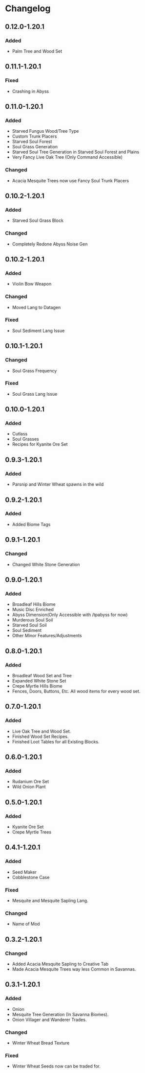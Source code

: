 # Changelog

## 0.12.0-1.20.1

### Added

- Palm Tree and Wood Set

## 0.11.1-1.20.1

### Fixed

 - Crashing in Abyss

## 0.11.0-1.20.1

### Added

- Starved Fungus Wood/Tree Type
- Custom Trunk Placers
- Starved Soul Forest
- Soul Grass Generation
- Starved Soul Tree Generation in Starved Soul Forest and Plains
- Very Fancy Live Oak Tree (Only Command Accessible)

### Changed

 - Acacia Mesquite Trees now use Fancy Soul Trunk Placers

## 0.10.2-1.20.1

### Added

- Starved Soul Grass Block

### Changed

- Completely Redone Abyss Noise Gen

## 0.10.2-1.20.1

### Added

- Violin Bow Weapon

### Changed

- Moved Lang to Datagen

### Fixed

- Soul Sediment Lang Issue

## 0.10.1-1.20.1

### Changed

- Soul Grass Frequency

### Fixed

- Soul Grass Lang Issue

## 0.10.0-1.20.1

### Added

- Cutlass
- Soul Grasses
- Recipes for Kyanite Ore Set

## 0.9.3-1.20.1

### Added

- Parsnip and Winter Wheat spawns in the wild

## 0.9.2-1.20.1

### Added

- Added Biome Tags

## 0.9.1-1.20.1

### Changed

- Changed White Stone Generation

## 0.9.0-1.20.1

### Added

- Broadleaf Hills Biome
- Music Disc Enriched
- Abyss Dimension(Only Accessible with /tpabyss for now)
- Murderous Soul Soil
- Starved Soul Soil
- Soul Sediment
- Other Minor Features/Adjustments

## 0.8.0-1.20.1

### Added

 - Broadleaf Wood Set and Tree
 - Expanded White Stone Set
 - Crepe Myrtle Hills Biome
 - Fences, Doors, Buttons, Etc. All wood items for every wood set.

## 0.7.0-1.20.1

### Added

- Live Oak Tree and Wood Set.
- Finished Wood Set Recipes.
- Finished Loot Tables for all Existing Blocks.

## 0.6.0-1.20.1

### Added

- Rudanium Ore Set
- Wild Onion Plant

## 0.5.0-1.20.1

### Added

- Kyanite Ore Set
- Crepe Myrtle Trees

## 0.4.1-1.20.1

### Added

- Seed Maker
- Cobblestone Case

### Fixed

- Mesquite and Mesquite Sapling Lang.

### Changed

- Name of Mod

## 0.3.2-1.20.1

### Changed

- Added Acacia Mesquite Sapling to Creative Tab
- Made Acacia Mesquite Trees way less Common in Savannas.

## 0.3.1-1.20.1

### Added

- Onion
- Mesquite Tree Generation (In Savanna Biomes).
- Onion Villager and Wanderer Trades.

### Changed

- Winter Wheat Bread Texture

### Fixed

- Winter Wheat Seeds now can be traded for.